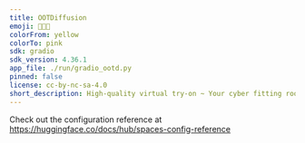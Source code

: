 ```yaml
---
title: OOTDiffusion
emoji: 🥼👖👗
colorFrom: yellow
colorTo: pink
sdk: gradio
sdk_version: 4.36.1
app_file: ./run/gradio_ootd.py
pinned: false
license: cc-by-nc-sa-4.0
short_description: High-quality virtual try-on ~ Your cyber fitting room
---
```


Check out the configuration reference at https://huggingface.co/docs/hub/spaces-config-reference